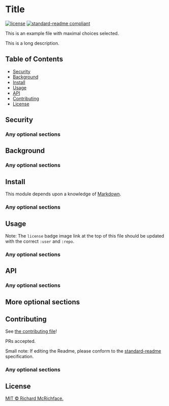 # Title

[![license](https://camo.githubusercontent.com/4738d430387c93da0d49ef0428a7c7ddae18e81eaff99a014996d4f6b30fd3ef/68747470733a2f2f696d672e736869656c64732e696f2f6769746875622f6c6963656e73652f3a757365722f3a7265706f2e737667)](https://github.com/RichardLitt/standard-readme/blob/main/example-readmes/LICENSE)  [![standard-readme compliant](https://camo.githubusercontent.com/f116695412df39ab3c98d8291befdb93af123f56aecc79fff4b20c410a5b54c7/68747470733a2f2f696d672e736869656c64732e696f2f62616467652f726561646d652532307374796c652d7374616e646172642d627269676874677265656e2e7376673f7374796c653d666c61742d737175617265)](https://github.com/RichardLitt/standard-readme)



This is an example file with maximal choices selected.

This is a long description.



## Table of Contents



- [Security](#Security)
- [Background](#Background)
- [Install](#Install)
- [Usage](#Usage)
- [API](#API)
- [Contributing](#Contributing)
- [License](#License)



## Security





### Any optional sections





## Background





### Any optional sections





## Install





This module depends upon a knowledge of [Markdown](https://github.com/RichardLitt/standard-readme/blob/main/example-readmes).



###  Any optional sections





## Usage

Note: The `license` badge image link at the top of this file should be updated with the correct `:user` and `:repo`.





### Any optional sections





## API





### Any optional sections





## More optional sections



## Contributing

See [the contributing file](https://github.com/RichardLitt/standard-readme/blob/main/example-readmes/CONTRIBUTING.md)!

PRs accepted.

Small note: If editing the Readme, please conform to the [standard-readme](https://github.com/RichardLitt/standard-readme) specification.





### Any optional sections





## License

[MIT © Richard McRichface.](https://github.com/RichardLitt/standard-readme/blob/main/LICENSE)



